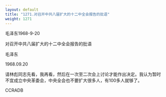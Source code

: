 ```yaml
---
layout: default
title: "1271.对召开中共八届扩大的十二中全会报告的批语"
weight: 1271
---
```


毛泽东1968-9-20

对召开中共八届扩大的十二中全会报告的批语

毛泽东

1968.09.20

请林彪同志先看，我再看，然后在一次至二次会上讨论才能作出决定。我认为暂时不宜成立中央革委会，中央全会也不要扩大很多人，有100多人就够了。

CCRADB

